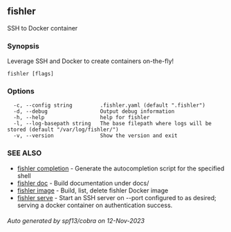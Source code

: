 ## fishler

SSH to Docker container

### Synopsis

Leverage SSH and Docker to create containers on-the-fly!

```
fishler [flags]
```

### Options

```
  -c, --config string         .fishler.yaml (default ".fishler")
  -d, --debug                 Output debug information
  -h, --help                  help for fishler
  -l, --log-basepath string   The base filepath where logs will be stored (default "/var/log/fishler/")
  -v, --version               Show the version and exit
```

### SEE ALSO

* [fishler completion](fishler_completion.md)	 - Generate the autocompletion script for the specified shell
* [fishler doc](fishler_doc.md)	 - Build documentation under docs/
* [fishler image](fishler_image.md)	 - Build, list, delete fishler Docker image
* [fishler serve](fishler_serve.md)	 - Start an SSH server on --port configured to as desired; serving a docker container on authentication success.

###### Auto generated by spf13/cobra on 12-Nov-2023
